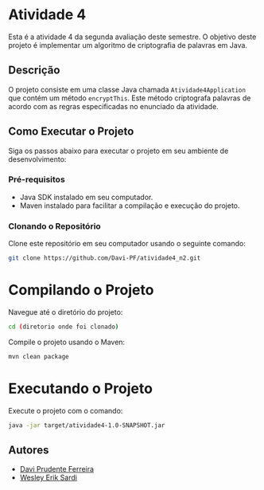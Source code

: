 # Atividade 4

Esta é a atividade 4 da segunda avaliação deste semestre. O objetivo deste projeto é implementar um algoritmo de criptografia de palavras em Java.

## Descrição

O projeto consiste em uma classe Java chamada `Atividade4Application` que contém um método `encryptThis`. Este método criptografa palavras de acordo com as regras especificadas no enunciado da atividade.

## Como Executar o Projeto

Siga os passos abaixo para executar o projeto em seu ambiente de desenvolvimento:

### Pré-requisitos

- Java SDK instalado em seu computador.
- Maven instalado para facilitar a compilação e execução do projeto.

### Clonando o Repositório

Clone este repositório em seu computador usando o seguinte comando:

```bash
git clone https://github.com/Davi-PF/atividade4_n2.git
```

# Compilando o Projeto

Navegue até o diretório do projeto:

```bash
cd (diretorio onde foi clonado)
```

Compile o projeto usando o Maven:

```bash
mvn clean package
```

# Executando o Projeto

Execute o projeto com o comando:

```bash
java -jar target/atividade4-1.0-SNAPSHOT.jar
```

## Autores

- [Davi Prudente Ferreira](https://github.com/Davi-PF)
- [Wesley Erik Sardi](https://github.com/WesleySardi)
